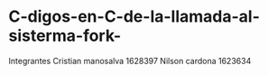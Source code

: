# C-digos-en-C-de-la-llamada-al-sisterma-fork-
Integrantes
Cristian manosalva    1628397
Nilson cardona        1623634
